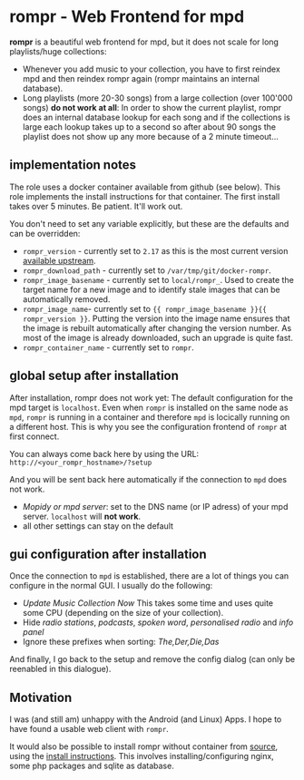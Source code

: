 # rompr - Web Frontend for mpd

**rompr** is a beautiful web frontend for mpd, but it does not scale for long playlists/huge collections:

* Whenever you add music to your collection, you have to first reindex mpd and then reindex rompr again (rompr maintains an internal database).
* Long playlists (more 20-30 songs) from a large collection (over 100'000 songs) **do not work at all**: In order to show the current playlist, rompr does an internal database lookup for each song and if the collections is large each lookup takes up to a second so after about 90 songs the playlist does not show up any more because of a 2 minute timeout...

## implementation notes

The role uses a docker container available from github (see below). This role implements the install instructions for that container.  The first install takes over 5 minutes. Be patient. It'll work out.

You don't need to set any variable explicitly, but these are the defaults and can be overridden:

* `rompr_version` - currently set to `2.17` as this is the most current version [available upstream](https://github.com/fatg3erman/RompR/releases).
* `rompr_download_path` - currently set to `/var/tmp/git/docker-rompr`.
* `rompr_image_basename` - currently set to `local/rompr_`. Used to create the target name for a new image and to identify stale images that can be automatically removed.
* `rompr_image_name`- currently set to `{{ rompr_image_basename }}{{ rompr_version }}`. Putting the version into the image name ensures that the image is rebuilt automatically after changing the version number. As most of the image is already downloaded, such an upgrade is quite fast.
* `rompr_container_name` - currently set to `rompr`.

## global setup after installation

After installation, rompr does not work yet: The default configuration for the mpd target is `localhost`. Even when `rompr` is installed on the same node as `mpd`, `rompr` is running in a container and therefore `mpd` is locically running on a different host. This is why you see the configuration frontend of `rompr` at first connect.

You can always come back here by using the URL: `http://<your_rompr_hostname>/?setup`

And you will be sent back here automatically if the connection to `mpd` does not work.

* *Mopidy or mpd server*: set to the DNS name (or IP adress) of your mpd server. `localhost` will **not work**.
* all other settings can stay on the default

## gui configuration after installation

Once the connection to `mpd` is established, there are a lot of things you can configure in the normal GUI. I usually do the following:

* *Update Music Collection Now* This takes some time and uses quite some CPU (depending on the size of your collection).
* Hide *radio stations*, *podcasts*, *spoken word*, *personalised radio* and *info panel*
* Ignore these prefixes when sorting: *The,Der,Die,Das*

And finally, I go back to the setup and remove the config dialog (can only be reenabled in this dialogue).

## Motivation

I was (and still am) unhappy with the Android (and Linux) Apps. I hope to have found
a usable web client with `rompr`.

It would also be possible to install rompr without container from [source](https://github.com/fatg3erman/RompR), using the [install instructions](https://fatg3erman.github.io/RompR/Installation). This involves installing/configuring nginx, some php packages and sqlite as database.
